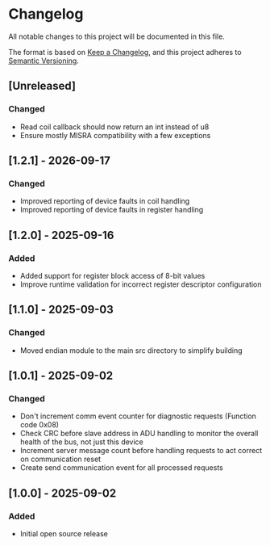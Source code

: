 # Changelog

All notable changes to this project will be documented in this file.

The format is based on [Keep a Changelog](https://keepachangelog.com/en/1.1.0/),
and this project adheres to [Semantic Versioning](https://semver.org/spec/v2.0.0.html).

## [Unreleased]

### Changed

- Read coil callback should now return an int instead of u8
- Ensure mostly MISRA compatibility with a few exceptions

## [1.2.1] - 2026-09-17

### Changed

- Improved reporting of device faults in coil handling
- Improved reporting of device faults in register handling

## [1.2.0] - 2025-09-16

### Added

- Added support for register block access of 8-bit values
- Improve runtime validation for incorrect register descriptor configuration

## [1.1.0] - 2025-09-03

### Changed

- Moved endian module to the main src directory to simplify building

## [1.0.1] - 2025-09-02

### Changed

- Don't increment comm event counter for diagnostic requests (Function code 0x08)
- Check CRC before slave address in ADU handling to monitor the overall health of the bus, not just this device
- Increment server message count before handling requests to act correct on communication reset
- Create send communication event for all processed requests

## [1.0.0] - 2025-09-02

### Added

- Initial open source release
